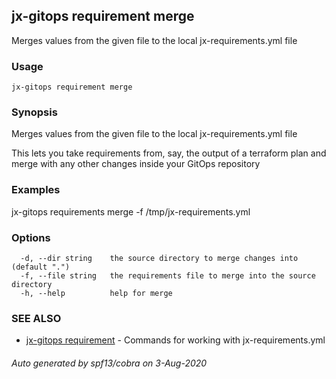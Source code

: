 ## jx-gitops requirement merge

Merges values from the given file to the local jx-requirements.yml file

### Usage

```
jx-gitops requirement merge
```

### Synopsis

Merges values from the given file to the local jx-requirements.yml file
  
This lets you take requirements from, say, the output of a terraform plan and merge with any other changes inside your GitOps repository

### Examples

  jx-gitops requirements merge -f /tmp/jx-requirements.yml

### Options

```
  -d, --dir string    the source directory to merge changes into (default ".")
  -f, --file string   the requirements file to merge into the source directory
  -h, --help          help for merge
```

### SEE ALSO

* [jx-gitops requirement](jx-gitops_requirement.md)	 - Commands for working with jx-requirements.yml

###### Auto generated by spf13/cobra on 3-Aug-2020
